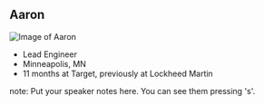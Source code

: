 ##  Aaron

![Image of Aaron](http://imcsummit.org/wp-content/uploads/2016/04/aaron_riekenberg-1.jpg)

* Lead Engineer
* Minneapolis, MN
* 11 months at Target, previously at Lockheed Martin

note:
    Put your speaker notes here.
    You can see them pressing 's'.
